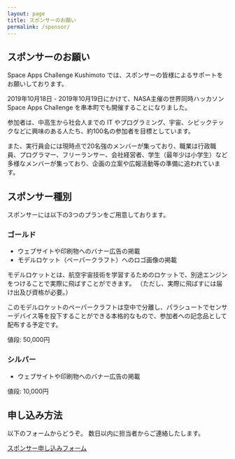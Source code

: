 ```yaml
---
layout: page
title: スポンサーのお願い
permalink: /sponsor/
---
```


## スポンサーのお願い

Space Apps Challenge Kushimoto では、スポンサーの皆様によるサポートをお願いしております。

2019年10月18日 - 2019年10月19日にかけて、NASA主催の世界同時ハッカソン Space Apps Challenge を串本町でも開催することになりました。

参加者は、中高生から社会人までの IT やプログラミング、宇宙、シビックテックなどに興味のある人たち、約100名の参加者を目標としています。

また、実行員会には現時点で20名強のメンバーが集っており、職業は行政職員、プログラマー、フリーランサー、会社経営者、学生（最年少は小学生）など多様なメンバーが集っており、企画の立案や広報活動等の準備に追われています。

## スポンサー種別

スポンサーには以下の3つのプランをご用意しております。

### ゴールド

* ウェブサイトや印刷物へのバナー広告の掲載
* モデルロケット（ペーパークラフト）へのロゴ画像の掲載

モデルロケットとは、航空宇宙技術を学習するためのロケットで、別途エンジンをつけることで実際に飛ばすことができます。
（ただし、実際に飛ばすには届け出及び資格が必要。）

このモデルロケットのペーパークラフトは空中で分離し、パラシュートでセンサーデバイス等を投下することができる本格的なもので、参加者への記念品として配布する予定です。

値段: 50,000円

### シルバー

* ウェブサイトや印刷物へのバナー広告の掲載

値段: 10,000円


## 申し込み方法

以下のフォームからどうぞ。
数日以内に担当者からご連絡したします。

[スポンサー申し込みフォーム](https://docs.google.com/forms/d/1enD4k-wZYs5eCILpaRUhAHSU5JzguxTQrkB70sotitY/edit)
